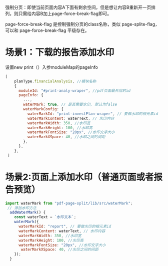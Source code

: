 
强制分页：即使当前页面内容A下面有剩余空间，但是想让内容B重新开一页排列，则只需给内容B加上page-force-break-flag即可。

page-force-break-flag 是控制强制分页的class名称，类似 page-splite-flag，可以和 page-force-break-flag 平级存在。


# 场景1：下载的报告添加水印
设置new print（）入参moduleMap的pageInfo

```javascript
[
    planType.financialAnalysis, //模块名称
    {
      moduleId: "#print-analy-wraper", //pdf页面最外层的id
      pageInfo: {
        ...,
        waterMark: true, // 是否需要水印, 默认为false
        waterMarkConfig: {
          waterMarkId: "print-investPlan-wraper", // 要做水印的根元素id
          waterMarkContent: waterText, // 水印内容
          waterMarkWidth: 350, //水印宽
          waterMarkHeight: 100, //水印高
          waterMarkFontSize: "20px", //水印文字大小
          waterMarkXSpace: 40, //水印之间的间距
        },
      },
    },
 ]
```

# 场景2:页面上添加水印（普通页面或者报告预览）
```javascript
import waterMark from "pdf-page-split/lib/src/waterMark";
 // 添加水印方法
  addWaterMark() {
    const waterText = `水印文本`;
    waterMark({
      waterMarkId: "report", // 要做水印的根元素id
      waterMarkContent: waterText, // 水印内容
      waterMarkWidth: 350, //水印宽
      waterMarkHeight: 100, //水印高
      waterMarkFontSize: "20px", //水印文字大小
       waterMarkXSpace: 40, //水印之间的间距
    });
  }
```


